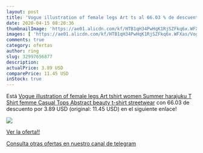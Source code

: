 ```yaml
---
layout: post
title: 'Vogue illustration of female legs Art ts al 66.03 % de descuento'
date: 2020-04-15 08:20:36
thumbnailImage: 'https://ae01.alicdn.com/kf/HTB1qH34PwHqK1RjSZFkq6x.WFXas/Vogue-illustration-of-female-legs-Art-tshirt-women-Summer-harajuku-T-Shirt-femme-Casual-Tops-Abstract.jpg_350x350._SL200_.jpg'
images: [ 'https://ae01.alicdn.com/kf/HTB1qH34PwHqK1RjSZFkq6x.WFXas/Vogue-illustration-of-female-legs-Art-tshirt-women-Summer-harajuku-T-Shirt-femme-Casual-Tops-Abstract.jpg_350x350._SL200_.jpg' ]
comments: true
category: ofertas
author: ring
slug: 32997656877
description:
actualPrice: 3.89 USD
comparePrice: 11.45 USD
inStock: true
---
```


Está [Vogue illustration of female legs Art tshirt women Summer harajuku T Shirt femme Casual Tops Abstract beauty t-shirt streetwear](https://www.amazon.com/dp/32997656877/?tag=redken08-20) con 66.03 de descuento por 3.89 USD (original: 11.45 USD) en el siguiente enlace!

[![](https://ae01.alicdn.com/kf/HTB1qH34PwHqK1RjSZFkq6x.WFXas/Vogue-illustration-of-female-legs-Art-tshirt-women-Summer-harajuku-T-Shirt-femme-Casual-Tops-Abstract.jpg_350x350._SL200_.jpg)](https://www.amazon.com/dp/32997656877/?tag=redken08-20)

[Ver la oferta!!](https://www.amazon.com/dp/32997656877/?tag=redken08-20)

[Consulta otras ofertas en nuestro canal de telegram](https://t.me/s/ofertas25)
